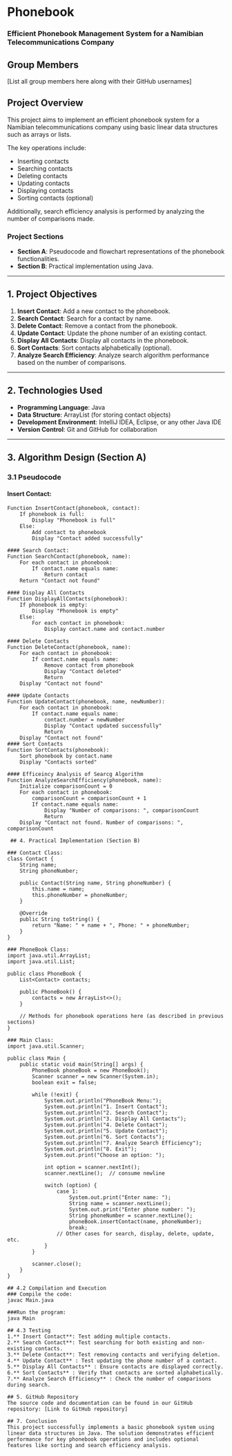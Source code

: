 # Phonebook

### Efficient Phonebook Management System for a Namibian Telecommunications Company

## Group Members
[List all group members here along with their GitHub usernames]

## Project Overview
This project aims to implement an efficient phonebook system for a Namibian telecommunications company using basic linear data structures such as arrays or lists. 

The key operations include:
- Inserting contacts
- Searching contacts
- Deleting contacts
- Updating contacts
- Displaying contacts
- Sorting contacts (optional)

Additionally, search efficiency analysis is performed by analyzing the number of comparisons made.

### Project Sections
- **Section A**: Pseudocode and flowchart representations of the phonebook functionalities.
- **Section B**: Practical implementation using Java.

---

## 1. Project Objectives
1. **Insert Contact**: Add a new contact to the phonebook.
2. **Search Contact**: Search for a contact by name.
3. **Delete Contact**: Remove a contact from the phonebook.
4. **Update Contact**: Update the phone number of an existing contact.
5. **Display All Contacts**: Display all contacts in the phonebook.
6. **Sort Contacts**: Sort contacts alphabetically (optional).
7. **Analyze Search Efficiency**: Analyze search algorithm performance based on the number of comparisons.

---

## 2. Technologies Used
- **Programming Language**: Java
- **Data Structure**: ArrayList (for storing contact objects)
- **Development Environment**: IntelliJ IDEA, Eclipse, or any other Java IDE
- **Version Control**: Git and GitHub for collaboration

---

## 3. Algorithm Design (Section A)

### 3.1 Pseudocode

#### Insert Contact:
```plaintext
Function InsertContact(phonebook, contact):
    If phonebook is full:
        Display "Phonebook is full"
    Else:
        Add contact to phonebook
        Display "Contact added successfully"

#### Search Contact:
Function SearchContact(phonebook, name):
    For each contact in phonebook:
        If contact.name equals name:
            Return contact
    Return "Contact not found"

#### Display All Contacts
Function DisplayAllContacts(phonebook):
    If phonebook is empty:
        Display "Phonebook is empty"
    Else:
        For each contact in phonebook:
            Display contact.name and contact.number

#### Delete Contacts
Function DeleteContact(phonebook, name):
    For each contact in phonebook:
        If contact.name equals name:
            Remove contact from phonebook
            Display "Contact deleted"
            Return
    Display "Contact not found"

#### Update Contacts
Function UpdateContact(phonebook, name, newNumber):
    For each contact in phonebook:
        If contact.name equals name:
            contact.number = newNumber
            Display "Contact updated successfully"
            Return
    Display "Contact not found"
#### Sort Contacts
Function SortContacts(phonebook):
    Sort phonebook by contact.name
    Display "Contacts sorted"

#### Efficeincy Analysis of Searcg Algorithm
Function AnalyzeSearchEfficiency(phonebook, name):
    Initialize comparisonCount = 0
    For each contact in phonebook:
        comparisonCount = comparisonCount + 1
        If contact.name equals name:
            Display "Number of comparisons: ", comparisonCount
            Return
    Display "Contact not found. Number of comparisons: ", comparisonCount

 ## 4. Practical Implementation (Section B)

### Contact Class:
class Contact {
    String name;
    String phoneNumber;

    public Contact(String name, String phoneNumber) {
        this.name = name;
        this.phoneNumber = phoneNumber;
    }

    @Override
    public String toString() {
        return "Name: " + name + ", Phone: " + phoneNumber;
    }
}

### PhoneBook Class:
import java.util.ArrayList;
import java.util.List;

public class PhoneBook {
    List<Contact> contacts;

    public PhoneBook() {
        contacts = new ArrayList<>();
    }

    // Methods for phonebook operations here (as described in previous sections)
}

### Main Class:
import java.util.Scanner;

public class Main {
    public static void main(String[] args) {
        PhoneBook phoneBook = new PhoneBook();
        Scanner scanner = new Scanner(System.in);
        boolean exit = false;

        while (!exit) {
            System.out.println("PhoneBook Menu:");
            System.out.println("1. Insert Contact");
            System.out.println("2. Search Contact");
            System.out.println("3. Display All Contacts");
            System.out.println("4. Delete Contact");
            System.out.println("5. Update Contact");
            System.out.println("6. Sort Contacts");
            System.out.println("7. Analyze Search Efficiency");
            System.out.println("8. Exit");
            System.out.print("Choose an option: ");

            int option = scanner.nextInt();
            scanner.nextLine();  // consume newline

            switch (option) {
                case 1:
                    System.out.print("Enter name: ");
                    String name = scanner.nextLine();
                    System.out.print("Enter phone number: ");
                    String phoneNumber = scanner.nextLine();
                    phoneBook.insertContact(name, phoneNumber);
                    break;
                // Other cases for search, display, delete, update, etc.
            }
        }

        scanner.close();
    }
}

## 4.2 Compilation and Execution
### Compile the code:
javac Main.java

###Run the program:
java Main

## 4.3 Testing
1.** Insert Contact**: Test adding multiple contacts.
2.** Search Contact**: Test searching for both existing and non-existing contacts.
3.** Delete Contact**: Test removing contacts and verifying deletion.
4.** Update Contact** : Test updating the phone number of a contact.
5.** Display All Contacts** : Ensure contacts are displayed correctly.
6.** Sort Contacts** : Verify that contacts are sorted alphabetically.
7.** Analyze Search Efficiency** : Check the number of comparisons during search.

## 5. GitHub Repository
The source code and documentation can be found in our GitHub repository: [Link to GitHub repository]

## 7. Conclusion
This project successfully implements a basic phonebook system using linear data structures in Java. The solution demonstrates efficient performance for key phonebook operations and includes optional features like sorting and search efficiency analysis.








